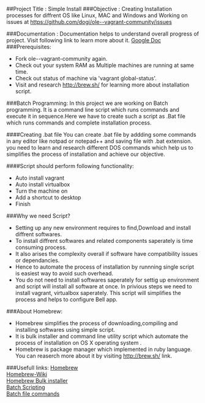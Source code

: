 ##Project Title : Simple Install
###Objective : 
Creating Installation processes for diffrent OS like Linux, MAC and Windows and Working on issues at https://github.com/dogi/ole--vagrant-community/issues

###Documentation :
Documentation helps to  understand overall progress of project.
Visit following link to learn more about it. 
[Google Doc](https://docs.google.com/document/d/1IlC77U8ebk0IINuy78EGkXMMKtSTVDD4r_RYMXvyKkM/edit?usp=sharing)
###Prerequisites:
* Fork ole--vagrant-community again.
* Check out your system RAM as Multiple machines are running at same time.
* Check  out status of machine via 'vagrant global-status'.
* Visit and research http://brew.sh/ for learning more about installation script.

###Batch Programming:
In this project we are working on Batch programming. It is a command line script which runs commands and execute it in sequence.Here we have to create such a script as .Bat file which runs commands and complete installation process.

####Creating .bat file
You can create .bat file by addding some commands in any editor like notpad or notepad++ and saving file with .bat extension.
you need to learn and research different DOS commands which help us to simplifies the process of installation and achieve our objective. 

####Script should perform following functionality:
* Auto install vagrant
* Auto install virtualbox
* Turn the machine on
* Add a shortcut to desktop
* Finish

###Why we need Script?

* Setting up any new environment requires to find,Download and install diffrent softwares.
* To install diffrent softwares and related components saperately is time consuming process.
* It also arises the complexity overall if software have compatibility issues or dependancies.
* Hence to automate the process of installation by runnning single script is easiest way to avoid such overhead. 
* You do not need to install softwares saperately for settig up environment and script will install all software at once.
In privious steps we need to install vagrant, virtualbox saperately. This script will simplifies the process and helps to configure Bell app.

###About Homebrew:
* Homebrew simplifies the process of downloading,compiling and installing softwares using simple script. 
* It is bulk installer and command line utility script which automate the process of installation on OS X operating system . 
* Homebrew is package manager which implemented in ruby language. You can reaserch more about it by visiting http://brew.sh/ link. 

###Usefull links:
[Homebrew](http://brew.sh/ )  
[Homebrew-Wiki](https://en.wikipedia.org/wiki/Homebrew_%28package_management_software%29)  
[Homebrew Bulk installer](http://lifehacker.com/how-to-make-your-own-bulk-app-installer-for-os-x-1586252163)  
[Batch Scripting](http://www.tutorialspoint.com/batch_script/batch_script_overview.htm)  
[Batch file commands](http://academic.evergreen.edu/projects/biophysics/technotes/program/batch.htm)  
